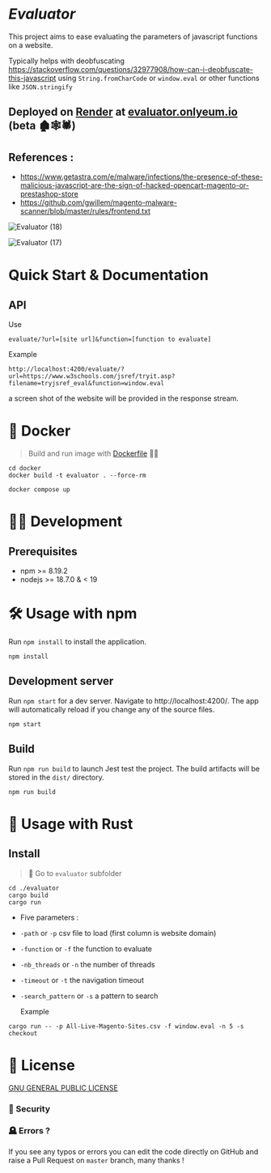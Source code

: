# **_Evaluator_**

This project aims to ease evaluating the parameters of javascript functions on a website.

Typically helps with deobfuscating https://stackoverflow.com/questions/32977908/how-can-i-deobfuscate-this-javascript using `String.fromCharCode` or `window.eval` or other functions like `JSON.stringify`

## Deployed on [Render](https://render.com/) at [evaluator.onlyeum.io](https://evaluator.onlyeum.io/) (beta 🏚️🕸️🕷️)

## References :

- https://www.getastra.com/e/malware/infections/the-presence-of-these-malicious-javascript-are-the-sign-of-hacked-opencart-magento-or-prestashop-store
- https://github.com/gwillem/magento-malware-scanner/blob/master/rules/frontend.txt

![Evaluator (18)](https://user-images.githubusercontent.com/3099551/200139269-a50b8a15-dbcd-4414-9848-7331cb0dd3c5.png)

![Evaluator (17)](https://user-images.githubusercontent.com/3099551/200139284-676f2ac4-042d-4de4-8b06-7f3345232996.png)

# **Quick Start & Documentation**

## API

Use

```
evaluate/?url=[site url]&function=[function to evaluate]
```

Example

```
http://localhost:4200/evaluate/?url=https://www.w3schools.com/jsref/tryit.asp?filename=tryjsref_eval&function=window.eval
```

a screen shot of the website will be provided in the response stream.

# **🐳 Docker**

> Build and run image with [Dockerfile](./docker/Dockerfile) 🏃‍♂️

```shell
cd docker
docker build -t evaluator . --force-rm

docker compose up
```

# 🧙‍♀️ **Development**

## Prerequisites

- npm >= 8.19.2
- nodejs >= 18.7.0 & < 19

# 🛠️ Usage with npm

Run `npm install` to install the application.

```shell
npm install
```

## Development server

Run `npm start` for a dev server. Navigate to http://localhost:4200/. The app will automatically reload if you change any of the source files.

```shell
npm start
```

## Build

Run `npm run build` to launch Jest test the project. The build artifacts will be stored in the `dist/` directory.

```shell
npm run build
```

# 🦀 Usage with Rust

## Install

> 📂 Go to `evaluator` subfolder

```
cd ./evaluator
cargo build
cargo run
```

- Five parameters :
- `-path` or `-p` csv file to load (first column is website domain)
- `-function` or `-f` the function to evaluate
- `-nb_threads` or `-n` the number of threads
- `-timeout` or `-t` the navigation timeout
- `-search_pattern` or `-s` a pattern to search

  Example

```
cargo run -- -p All-Live-Magento-Sites.csv -f window.eval -n 5 -s checkout
```

# 📝 License

[GNU GENERAL PUBLIC LICENSE](https://github.com/gRoussac/evaluator/blob/master/LICENSE.md)

### 🦺 Security

### 🪦 Errors ?

If you see any typos or errors you can edit the code directly on GitHub and raise a Pull Request on `master` branch, many thanks !
